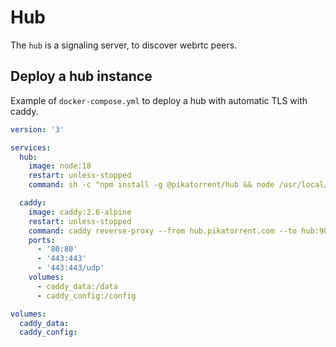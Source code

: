 # Hub

The `hub` is a signaling server, to discover webrtc peers.

## Deploy a hub instance

Example of `docker-compose.yml` to deploy a hub with automatic TLS with caddy.

```yml
version: '3'

services:
  hub:
    image: node:18
    restart: unless-stopped
    command: sh -c "npm install -g @pikatorrent/hub && node /usr/local/lib/node_modules/@pikatorrent/hub"

  caddy:
    image: caddy:2.6-alpine
    restart: unless-stopped
    command: caddy reverse-proxy --from hub.pikatorrent.com --to hub:9001
    ports:
      - '80:80'
      - '443:443'
      - '443:443/udp'
    volumes:
      - caddy_data:/data
      - caddy_config:/config

volumes:
  caddy_data:
  caddy_config:
```
